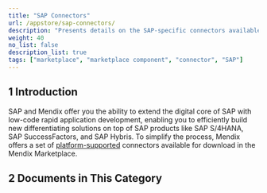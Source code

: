 ```yaml
---
title: "SAP Connectors"
url: /appstore/sap-connectors/
description: "Presents details on the SAP-specific connectors available in the Mendix Marketplace."
weight: 40
no_list: false
description_list: true
tags: ["marketplace", "marketplace component", "connector", "SAP"]
---
```


## 1 Introduction

SAP and Mendix offer you the ability to extend the digital core of SAP with low-code rapid application development, enabling you to efficiently build new differentiating solutions on top of SAP products like SAP S/4HANA, SAP SuccessFactors, and SAP Hybris. To simplify the process, Mendix offers a set of [platform-supported](/appstore/overview/use-content-support/#category) connectors available for download in the Mendix Marketplace.

## 2 Documents in This Category
